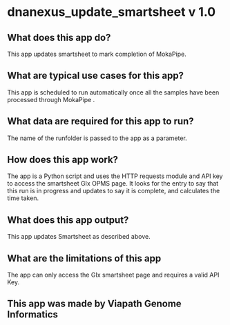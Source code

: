 # dnanexus_update_smartsheet v 1.0

## What does this app do?
This app updates smartsheet to mark completion of MokaPipe.

## What are typical use cases for this app?
This app is scheduled to run automatically once all the samples have been processed through MokaPipe .

## What data are required for this app to run?
The name of the runfolder is passed to the app as a parameter.

## How does this app work?
The app is a Python script and uses the HTTP requests module and API key to access the smartsheet GIx OPMS page.
It looks for the entry to say that this run is in progress and updates to say it is complete, and calculates the time taken.

## What does this app output?
This app updates Smartsheet as described above.

## What are the limitations of this app
The app can only access the GIx smartsheet page and requires a valid API Key.

## This app was made by Viapath Genome Informatics 



